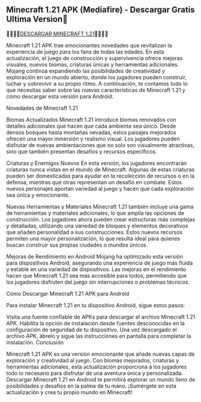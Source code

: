 ## Minecraft 1.21 APK (Mediafire) - Descargar Gratis Ultima Version👋

🤩🤩🤩🤩[DESCARGAR MINECRAFT 1.21](https://apktoca.com/minecraft-1-21-apk)🙌🙌🙌🙌

Minecraft 1.21 APK trae emocionantes novedades que revitalizan la experiencia de juego para los fans de todas las edades. En esta actualización, el juego de construcción y supervivencia ofrece mejoras visuales, nuevos biomas, criaturas únicas y herramientas adicionales. Mojang continúa expandiendo las posibilidades de creatividad y exploración en un mundo abierto, donde los jugadores pueden construir, luchar y sobrevivir a su propio ritmo. A continuación, te contamos todo lo que necesitas saber sobre las nuevas características de Minecraft 1.21 y cómo descargar esta versión para Android.

Novedades de Minecraft 1.21

Biomas Actualizados
Minecraft 1.21 introduce biomas renovados con detalles adicionales que hacen que cada ambiente sea único. Desde densos bosques hasta montañas nevadas, estos paisajes mejorados ofrecen una mayor inmersión y realismo visual. Los jugadores pueden disfrutar de nuevas ambientaciones que no solo son visualmente atractivas, sino que también presentan desafíos y recursos específicos.

Criaturas y Enemigos Nuevos
En esta versión, los jugadores encontrarán criaturas nunca vistas en el mundo de Minecraft. Algunas de estas criaturas pueden ser domesticadas para ayudar en la recolección de recursos o en la defensa, mientras que otras representan un desafío en combate. Estos nuevos personajes aportan variedad al juego y hacen que cada exploración sea única y emocionante.

Nuevas Herramientas y Materiales
Minecraft 1.21 también incluye una gama de herramientas y materiales adicionales, lo que amplía las opciones de construcción. Los jugadores ahora pueden crear estructuras más complejas y detalladas, utilizando una variedad de bloques y elementos decorativos que añaden personalidad a sus construcciones. Estos nuevos recursos permiten una mayor personalización, lo que resulta ideal para quienes buscan construir sus propias ciudades o mundos únicos.

Mejoras de Rendimiento en Android
Mojang ha optimizado esta versión para dispositivos Android, asegurando una experiencia de juego más fluida y estable en una variedad de dispositivos. Las mejoras en el rendimiento hacen que Minecraft 1.21 sea más accesible para todos, permitiendo que los jugadores disfruten del juego sin interrupciones o problemas técnicos.

Cómo Descargar Minecraft 1.21 APK para Android

Para instalar Minecraft 1.21 en tu dispositivo Android, sigue estos pasos:

Visita una fuente confiable de APKs para descargar el archivo Minecraft 1.21 APK.
Habilita la opción de instalación desde fuentes desconocidas en la configuración de seguridad de tu dispositivo.
Una vez descargado el archivo APK, ábrelo y sigue las instrucciones en pantalla para completar la instalación.
Conclusión

Minecraft 1.21 APK es una versión emocionante que añade nuevas capas de exploración y creatividad al juego. Con biomas mejorados, criaturas y herramientas adicionales, esta actualización proporciona a los jugadores todo lo necesario para disfrutar de una aventura única y personalizada. Descargar Minecraft 1.21 en Android te permitirá explorar un mundo lleno de posibilidades y desafíos en la palma de tu mano. ¡Sumérgete en esta actualización y crea tu propio mundo en Minecraft!







